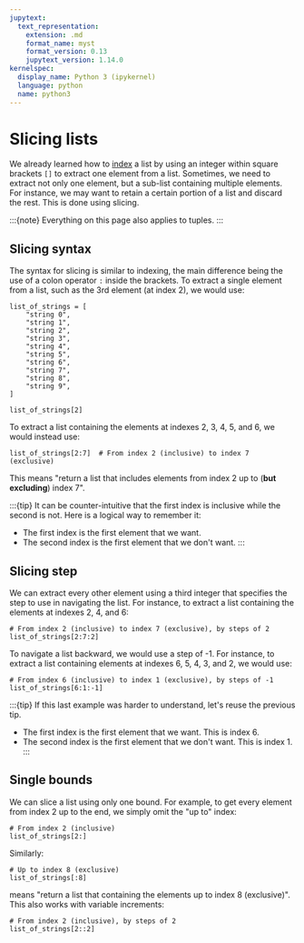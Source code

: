 ```yaml
---
jupytext:
  text_representation:
    extension: .md
    format_name: myst
    format_version: 0.13
    jupytext_version: 1.14.0
kernelspec:
  display_name: Python 3 (ipykernel)
  language: python
  name: python3
---
```


# Slicing lists

We already learned how to [index](python_lists_indexing.md) a list by using an integer within square brackets `[]` to extract one element from a list. Sometimes, we need to extract not only one element, but a sub-list containing multiple elements. For instance, we may want to retain a certain portion of a list and discard the rest. This is done using slicing.

:::{note}
Everything on this page also applies to tuples.
:::

## Slicing syntax

The syntax for slicing is similar to indexing, the main difference being the use of a colon operator `:` inside the brackets. To extract a single element from a list, such as the 3rd element (at index 2), we would use:

```{code-cell}
list_of_strings = [
    "string 0",
    "string 1",
    "string 2",
    "string 3",
    "string 4",
    "string 5",
    "string 6",
    "string 7",
    "string 8",
    "string 9",
]

list_of_strings[2]
```

To extract a list containing the elements at indexes 2, 3, 4, 5, and 6, we would instead use:

```{code-cell}
list_of_strings[2:7]  # From index 2 (inclusive) to index 7 (exclusive)
```

This means "return a list that includes elements from index 2 up to (**but excluding**) index 7".

:::{tip}
It can be counter-intuitive that the first index is inclusive while the second is not. Here is a logical way to remember it:
- The first index is the first element that we want.
- The second index is the first element that we don't want.
:::

## Slicing step

We can extract every other element using a third integer that specifies the step to use in navigating the list. For instance, to extract a list containing the elements at indexes 2, 4, and 6:

```{code-cell}
# From index 2 (inclusive) to index 7 (exclusive), by steps of 2
list_of_strings[2:7:2]
```

To navigate a list backward, we would use a step of -1. For instance, to extract a list containing elements at indexes 6, 5, 4, 3, and 2, we would use:

```{code-cell}
# From index 6 (inclusive) to index 1 (exclusive), by steps of -1
list_of_strings[6:1:-1]
```

:::{tip}
If this last example was harder to understand, let's reuse the previous tip.
- The first index is the first element that we want. This is index 6.
- The second index is the first element that we don't want. This is index 1.
:::

## Single bounds

We can slice a list using only one bound. For example, to get every element from index 2 up to the end, we simply omit the "up to" index:

```{code-cell}
# From index 2 (inclusive)
list_of_strings[2:]
```

Similarly:

```{code-cell}
# Up to index 8 (exclusive)
list_of_strings[:8]
```

means "return a list that containing the elements up to index 8 (exclusive)". This also works with variable increments:

```{code-cell}
# From index 2 (inclusive), by steps of 2
list_of_strings[2::2]
```

